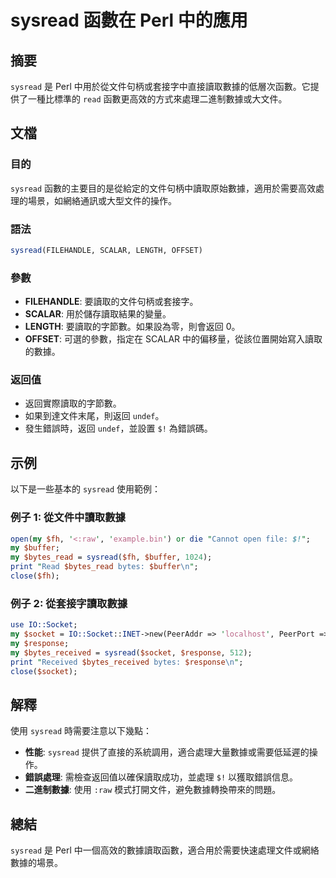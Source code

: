 <!--
Meta Description: # sysread 函數在 Perl 中的應用 ## 摘要 `sysread` 是 Perl 中用於從文件句柄或套接字中直接讀取數據的低層次函數。它提供了一種比標準的 `read` 函數更高效的方式來處理二進制數據或大文件。 ## 文檔 ### 目的 `sysread` 函數的主要目的是從給定的文件...
Meta Keywords: sysread, perl, socket, scalar, buffer
-->

# sysread 函數在 Perl 中的應用

## 摘要
`sysread` 是 Perl 中用於從文件句柄或套接字中直接讀取數據的低層次函數。它提供了一種比標準的 `read` 函數更高效的方式來處理二進制數據或大文件。

## 文檔
### 目的
`sysread` 函數的主要目的是從給定的文件句柄中讀取原始數據，適用於需要高效處理的場景，如網絡通訊或大型文件的操作。

### 語法
```perl
sysread(FILEHANDLE, SCALAR, LENGTH, OFFSET)
```

### 參數
- **FILEHANDLE**: 要讀取的文件句柄或套接字。
- **SCALAR**: 用於儲存讀取結果的變量。
- **LENGTH**: 要讀取的字節數。如果設為零，則會返回 0。
- **OFFSET**: 可選的參數，指定在 SCALAR 中的偏移量，從該位置開始寫入讀取的數據。

### 返回值
- 返回實際讀取的字節數。
- 如果到達文件末尾，則返回 `undef`。
- 發生錯誤時，返回 `undef`，並設置 `$!` 為錯誤碼。

## 示例
以下是一些基本的 `sysread` 使用範例：

### 例子 1: 從文件中讀取數據
```perl
open(my $fh, '<:raw', 'example.bin') or die "Cannot open file: $!";
my $buffer;
my $bytes_read = sysread($fh, $buffer, 1024);
print "Read $bytes_read bytes: $buffer\n";
close($fh);
```

### 例子 2: 從套接字讀取數據
```perl
use IO::Socket;
my $socket = IO::Socket::INET->new(PeerAddr => 'localhost', PeerPort => 8080, Proto => 'tcp') or die "Cannot connect: $!";
my $response;
my $bytes_received = sysread($socket, $response, 512);
print "Received $bytes_received bytes: $response\n";
close($socket);
```

## 解釋
使用 `sysread` 時需要注意以下幾點：
- **性能**: `sysread` 提供了直接的系統調用，適合處理大量數據或需要低延遲的操作。
- **錯誤處理**: 需檢查返回值以確保讀取成功，並處理 `$!` 以獲取錯誤信息。
- **二進制數據**: 使用 `:raw` 模式打開文件，避免數據轉換帶來的問題。

## 總結
`sysread` 是 Perl 中一個高效的數據讀取函數，適合用於需要快速處理文件或網絡數據的場景。